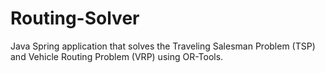 # Routing-Solver
Java Spring application that solves the Traveling Salesman Problem (TSP) and Vehicle Routing Problem (VRP) using OR-Tools.
